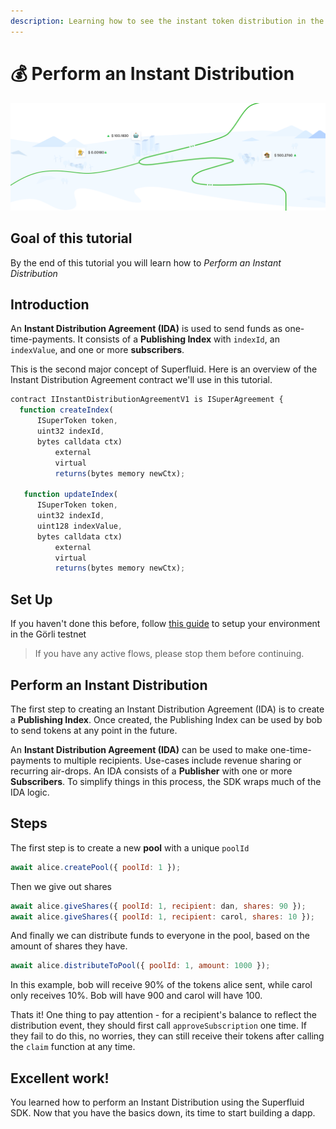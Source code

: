 ```yaml
---
description: Learning how to see the instant token distribution in the action
---
```


# 💰 Perform an Instant Distribution

![](../.gitbook/assets/image%20%286%29%20%283%29%20%284%29%20%282%29.png)

## Goal of this tutorial

By the end of this tutorial you will learn how to _Perform an Instant Distribution_

## Introduction

An **Instant Distribution Agreement \(IDA\)** is used to send funds as one-time-payments. It consists of a **Publishing Index** with `indexId`, an `indexValue`, and one or more **subscribers**.

This is the second major concept of Superfluid. Here is an overview of the Instant Distribution Agreement contract we'll use in this tutorial.

```javascript
contract IInstantDistributionAgreementV1 is ISuperAgreement {
  function createIndex(
      ISuperToken token,
      uint32 indexId,
      bytes calldata ctx)
          external
          virtual
          returns(bytes memory newCtx);

   function updateIndex(
      ISuperToken token,
      uint32 indexId,
      uint128 indexValue,
      bytes calldata ctx)
          external
          virtual
          returns(bytes memory newCtx);
```

## Set Up

If you haven't done this before, follow [this guide](getting-started/) to setup your environment in the Görli testnet

> If you have any active flows, please stop them before continuing.

## Perform an Instant Distribution

The first step to creating an Instant Distribution Agreement \(IDA\) is to create a **Publishing Index**. Once created, the Publishing Index can be used by bob to send tokens at any point in the future.

An **Instant Distribution Agreement \(IDA\)** can be used to make one-time-payments to multiple recipients. Use-cases include revenue sharing or recurring air-drops. An IDA consists of a **Publisher** with one or more **Subscribers**. To simplify things in this process, the SDK wraps much of the IDA logic.

## Steps

The first step is to create a new **pool** with a unique `poolId`

```javascript
await alice.createPool({ poolId: 1 });
```

Then we give out shares

```javascript
await alice.giveShares({ poolId: 1, recipient: dan, shares: 90 });
await alice.giveShares({ poolId: 1, recipient: carol, shares: 10 });
```

And finally we can distribute funds to everyone in the pool, based on the amount of shares they have.

```javascript
await alice.distributeToPool({ poolId: 1, amount: 1000 });
```

In this example, bob will receive 90% of the tokens alice sent, while carol only receives 10%. Bob will have 900 and carol will have 100.

Thats it! One thing to pay attention - for a recipient's balance to reflect the distribution event, they should first call `approveSubscription` one time. If they fail to do this, no worries, they can still receive their tokens after calling the `claim` function at any time.

## Excellent work!

You learned how to perform an Instant Distribution using the Superfluid SDK. Now that you have the basics down, its time to start building a dapp.

